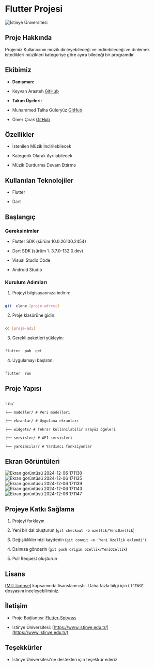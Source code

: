 
# Flutter Projesi

  

![İstinye Üniversitesi](https://www.unitededucation.com/linklogoch/istinye-university-logo.png)

  

## Proje Hakkında

Projemiz Kullanıcının müzik dinleyebileceği ve indirebileceği ve dinlemek istedikleri müzikleri kategoriye göre ayıra bileceği bir programdır.
  

## Ekibimiz

-  **Danışman:**
- Keyvan Arasteh [GitHub](https://github.com/keyvanarasteh)


-  **Takım Üyeleri:**
- Muhammed Talha Güleryüz  [GitHub](https://github.com/TalhaGuer)
- Ömer Çırak [GitHub](https://github.com/omercirak28)
## Özellikler

- İstenilen Müzik İndirilebilecek

- Kategorik Olarak Ayrılabilecek

- Müzik Durdurma Devam Ettirme
  

## Kullanılan Teknolojiler

- Flutter

- Dart
  

## Başlangıç

  

### Gereksinimler

- Flutter SDK (sürüm 10.0.26100.2454)

- Dart SDK (sürüm 1.  3.7.0-132.0.dev)

- Visual Studio Code 

- Android Studio  

### Kurulum Adımları

1. Projeyi bilgisayarınıza indirin:

```bash

git  clone [proje-adresi]

```

  

2. Proje klasörüne gidin:

```bash

cd [proje-adı]

```

  

3. Gerekli paketleri yükleyin:

```bash

flutter  pub  get

```

  

4. Uygulamayı başlatın:

```bash

flutter  run

```

  

## Proje Yapısı

```

lib/

├── modeller/ # Veri modelleri

├── ekranlar/ # Uygulama ekranları

├── widgets/ # Tekrar kullanılabilir arayüz öğeleri

├── servisler/ # API servisleri

└── yardımcılar/ # Yardımcı fonksiyonlar

```

  

## Ekran Görüntüleri

![Ekran görüntüsü 2024-12-06 171130](https://github.com/user-attachments/assets/af3861e9-4ae8-49ad-a51b-c32a8496235f)
![Ekran görüntüsü 2024-12-06 171135](https://github.com/user-attachments/assets/47828130-315a-48e5-a1c3-1801e5eb81cb)
![Ekran görüntüsü 2024-12-06 171139](https://github.com/user-attachments/assets/0d7953db-7e26-4d43-96b9-d7206f88cba1)
![Ekran görüntüsü 2024-12-06 171143](https://github.com/user-attachments/assets/c47f3a3c-9554-4300-a88b-ae2733b7fa0c)
![Ekran görüntüsü 2024-12-06 171147](https://github.com/user-attachments/assets/23f28d9f-6b35-4010-b907-271c1eaf8f4b)

  

## Projeye Katkı Sağlama

1. Projeyi forklayın

2. Yeni bir dal oluşturun (`git checkout -b ozellik/YeniOzellik`)

3. Değişikliklerinizi kaydedin (`git commit -m 'Yeni özellik eklendi'`)

4. Dalınıza gönderin (`git push origin ozellik/YeniOzellik`)

5. Pull Request oluşturun

  

## Lisans

[[MIT license](https://github.com/TalhaGuer/Flutter-Sptynss#MIT-1-ov-file)] kapsamında lisanslanmıştır. Daha fazla bilgi için `LICENSE` dosyasını inceleyebilirsiniz.

  

## İletişim

- Proje Bağlantısı: [Flutter-Sptynss](https://github.com/TalhaGuer/Flutter-Sptynss)

- İstinye Üniversitesi: [https://www.istinye.edu.tr/](https://www.istinye.edu.tr/)

  

## Teşekkürler

- İstinye Üniversitesi'ne destekleri için teşekkür ederiz
  
  

